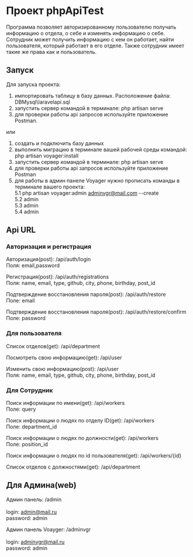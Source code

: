 # Проект phpApiTest<br>
Программа позволяет авторизированному пользователю получать информацию о отдела, о себе и изменять информацию о себе. Сотрудник может получить информацию с кем он работает, найти пользователя, который работает в его отделе. Также сотрудник имеет такие же права как и пользователь.

## Запуск<br>
Для запуска проекта:
1. импортировать таблицу в базу данных. Расположение файла: DBMysql\laravelapi.sql
2. запустить сервер командой в терминале: php artisan serve
3. для проверки работы api запросов используйте приложение Postman.

или

1. создать и подключить базу данных
2. выполнить миграцию в терминале вашей рабочей среды командой: php artisan voyager:install
3. запустить сервер командой в терминале: php artisan serve
4. для проверки работы api запросов используйте приложение Postman
5. для работы в админ панеле Voyager нужно прописать команды в терминале вашего проекта:<br>
	5.1 php artisan voyager:admin adminvgr@mail.com --create<br>
	5.2 admin<br>
	5.3 admin<br>
	5.4 admin<br>


## Api URL<br>
### Авторизация и регистрация<br>
Авторизация(post):
    /api/auth/login<br>
 Поля: email,password
  
Регистрация(post):
     /api/auth/registrations<br>
Поля: name, email, type, github, city, phone, birthday, post_id

Подтверждение восстановления пароля(post):
     /api/auth/restore<br>
Поле: email

Подтверждение восстановления пароля(post):
     /api/auth/restore/confirm<br>
Поле: password

### Для пользователя<br>
Список отделов(get):
    /api/department<br>
 
Посмотреть свою информацию(get):
    /api/user<br>
 
Изменить свою информацию(post):
    /api/user<br>
 Поля: name, email, type, github, city, phone, birthday, post_id
    
### Для Сотрудник<br>
Поиск информации по имени(get):
   /api/workers<br>
Поле: query

Поиск информации о людях по отделу ID(get):
   /api/workers<br>
Поле: department_id

Поиск информации о людях по должности(get):
   /api/workers<br>
Поле: position_id

Поиск информации о людях по id пользователя(get):
   /api/workers/{id}<br>

Список отделов c должностями(get):
    /api/department<br>
    
## Для Админа(web)<br>   
Админ панель:
   /admin<br>  
login: admin@mail.ru  
password: admin<br>  

Админ панель Voayger:
   /adminvgr<br>   
login: adminvgr@mail.ru  
password: admin<br>  
    
    
   
   
   
   
   
   
   
   

